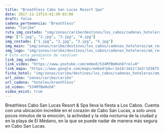 ```yaml
---
title: "Breathless Cabo San Lucas Resort Spa"
date: 2017-11-13T13:41:50-03:00
draft: false
cadena_pertenencia: "Breathless"
zona: "Caribe"
ruta_img_costado: "img/zonas/caribe/destinos/los_cabos/cadenas_hoteleras/am_resort/breathless/breathless_cabo_san_lucas_resort_spa/imagenes_hotel/"
img: ["1.jpg", "2.jpg", "3.jpg", "4.jpg"]
img_costado: ["1.jpg", "2.jpg", "3.jpg", "4.jpg"]
img_main: "img/zonas/caribe/destinos/los_cabos/cadenas_hoteleras/am_resort/breathless/breathless_cabo_san_lucas_resort_spa/breathless_cabo_san_lucas_resort_spa.jpg"
img_logo: "img/zonas/caribe/destinos/los_cabos/cadenas_hoteleras/am_resort/breathless/breathless_cabo_san_lucas_resort_spa/logo_hotel/logo_breathless_cabo_san_lucas_resort_spa.jpg"
# Esto esta pendiente de resolver
link_img_video: ""
link_video: "https://www.youtube.com/embed/534MfBmHuh8?rel=0"
link_mapa: "https://www.google.com/maps/embed?pb=!1m18!1m12!1m3!1d3675.8313079733884!2d-109.91074298503474!3d22.882689185024066!2m3!1f0!2f0!3f0!3m2!1i1024!2i768!4f13.1!3m3!1m2!1s0x86af4ae40eef354f%3A0xcfe0a2c81e70defd!2sBreathless+Cabo+San+Lucas+Resort+and+Spa!5e0!3m2!1ses!2scl!4v1510597491816"
ficha_hotel: "img/zonas/caribe/destinos/los_cabos/cadenas_hoteleras/am_resort/breathless/breathless_cabo_san_lucas_resort_spa/breathless_cabo_san_lucas_resort_spa.pdf"
url_zona: "zonas/caribe/caribe"
url_cadena: "hoteles/breathless"
id_video: "534MfBmHuh8"
video_exist: true
---
```

Breathless Cabo San Lucas Resort & Spa lleva la fiesta a Los Cabos. Cuenta con una ubicación increíble en el corazón de Cabo San Lucas, a solo unos pocos minutos de la emoción, la actividad y la vida nocturna de la ciudad y en la playa de El Médano, en la que se puede nadar de manera más segura en Cabo San Lucas.
